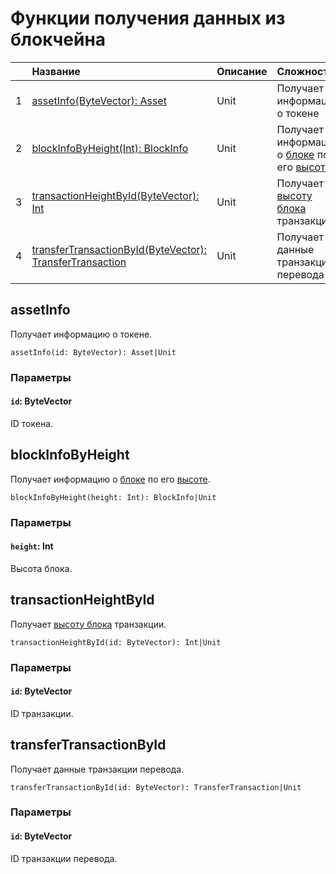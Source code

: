 # Функции получения данных из блокчейна

|      | Название | Описание | Сложность |
| :--- | :--- | :--- | :--- |
|   1  | <a href="#assetInfo">assetInfo(ByteVector): Аsset|Unit</a> | Получает информацию о токене | 100 |
|   2  | <a href="#blockInfoByHeight">blockInfoByHeight(Int): BlockInfo|Unit</a> | Получает информацию о [блоке]() по его [высоте]() | 100 |
|   3  | <a href="#transactionHeightById">transactionHeightById(ByteVector): Int|Unit</a> | Получает [высоту блока]() транзакции | 100 |
|   4  | <a href="#transferTransactionById">transferTransactionById(ByteVector): TransferTransaction|Unit</a> | Получает данные транзакции перевода | 100 |

## assetInfo

Получает информацию о токене.

```
assetInfo(id: ByteVector): Аsset|Unit
```

### Параметры

#### `id`: ByteVector

ID токена.

## blockInfoByHeight

Получает информацию о [блоке]() по его [высоте]().

```
blockInfoByHeight(height: Int): BlockInfo|Unit
```

### Параметры

#### `height`: Int

Высота блока.

## transactionHeightById

Получает [высоту блока]() транзакции.

```
transactionHeightById(id: ByteVector): Int|Unit
```

### Параметры

#### `id`: ByteVector

ID транзакции.

## transferTransactionById

Получает данные транзакции перевода.

```
transferTransactionById(id: ByteVector): TransferTransaction|Unit
```

### Параметры

#### `id`: ByteVector

ID транзакции перевода.
